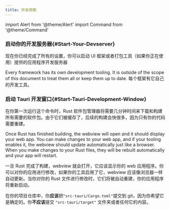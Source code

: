 ```yaml
---
title: 开发周期
---
```


import Alert from '@theme/Alert'
import Command from '@theme/Command'

### 启动你的开发服务器{#Start-Your-Devserver}

现在你已经完成了所有的设置，你可以启动 UI 框架或者打包工具（如果你正在使用）提供的应用程序开发服务器

<Alert title="Note">
Every framework has its own development tooling. It is outside of the scope of this document to treat them all or keep them up to date.
每个框架有它自己的开发工具。
</Alert>

### 启动 Tauri 开发窗口{#Start-Tauri-Development-Window}

<Command name="dev" />

在你第一次运行这个命令时，Rust 软件包管理器将需要几分钟时间来下载和构建所有需要的软件包。由于它们被缓存了，后续的构建会快很多，因为只有你的代码需要重建。

Once Rust has finished building, the webview will open and it should display your web app. You can make changes to your web app, and if your tooling enables it, the webview should update automatically just like a browser. When you make changes to your Rust files, they will be rebuilt automatically and your app will restart.

一旦 Rust 完成了构建，webview 就会打开，它应该显示你的 web 应用程序。你可以对你的应用进行修改，如果你的工具启用了它，webview 应该像浏览器一样自动更新。当你对你的 Rust 文件进行修改时，它们将被自动重建，你的应用程序将重新启动。

<Alert title="A note about Cargo.toml and Source Control" icon="info-alt">
  在你的项目仓库中，你<b>应该</b>把<code>"src-tauri/Cargo.toml"</code>提交到 git，因为你希望它是确定的。你<b>不应该</b>提交 <code>"src-tauri/target"</code> 文件夹或者任何它的内容。
</Alert>
